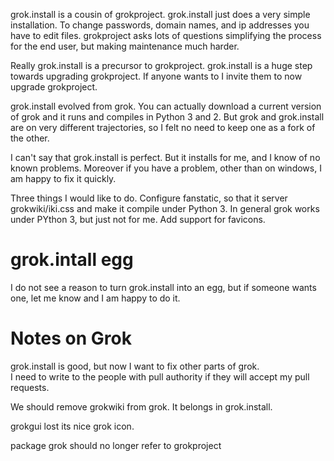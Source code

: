 grok.install is a cousin of grokproject.  grok.install just does a very simple installation.  To change passwords, domain names, and ip addresses you have to edit files.  grokproject asks lots of questions simplifying the process for the end user, but making maintenance much harder. 

Really grok.install is a precursor to grokproject.  grok.install is a huge step towards upgrading grokproject. If anyone wants to I invite them to now upgrade grokproject.

grok.install evolved from grok.  You can actually download a current version of grok and it runs and compiles in Python 3 and 2. But grok and grok.install are on very different trajectories, so I felt no need to keep one as a fork of the other.  


I can't say that grok.install is perfect.  But it installs  for me, and I know of no known problems.  Moreover if you have a problem, other than on windows, I am happy to fix it quickly. 

Three  things I would like to do.  Configure fanstatic, so that it server grokwiki/iki.css and make it compile under Python 3.  In general grok works under PYthon 3, but just not for me.  Add support for favicons. 




grok.intall egg
===============
I do not see a reason to turn grok.install into an egg, but if someone wants one, let me know and I am happy to do it. 



Notes on Grok
===============
grok.install is good, but now I want to fix other parts of grok.  
I need to write to the people with pull authority if they will accept my 
pull requests. 

We should remove grokwiki from grok.  It belongs in grok.install.

grokgui lost its nice grok icon.  

package grok should no longer refer to grokproject 
